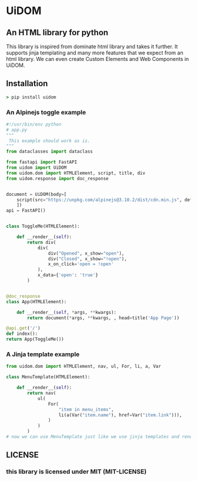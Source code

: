 <!--
 Copyright (c) 2022 UiDOM
 
 This software is released under the MIT License.
 https://opensource.org/licenses/MIT
-->

# UiDOM

## An HTML library for python

This library is inspired from dominate html library and takes it further. It supports jinja templating and many more features that we expect from an html library. We can even create Custom Elements and Web Components in UiDOM.

## Installation

```cmd
> pip install uidom
```

### An Alpinejs toggle example 

```python
#!/usr/bin/env python
# app.py
"""
 This example should work as is. 
"""
from dataclasses import dataclass

from fastapi import FastAPI
from uidom import UiDOM
from uidom.dom import HTMLElement, script, title, div
from uidom.response import doc_response


document = UiDOM(body=[
    script(src="https://unpkg.com/alpinejs@3.10.2/dist/cdn.min.js", defer=None, rel="prefetch")
    ])
api = FastAPI() 


class ToggleMe(HTMLElement):

    def __render__(self):
        return div(
            div(
                div("Opened", x_show="open"), 
                div("Closed", x_show="!open"), 
                x_on_click='open = !open'
            ), 
            x_data={'open': 'true'}
        )


@doc_response
class App(HTMLElement):

    def __render__(self, *args, **kwargs):
        return document(*args, **kwargs, , head=title('App Page'))

@api.get('/')
def index():
return App(ToggleMe())

```

### A Jinja template example

```python
from uidom.dom import HTMLElement, nav, ul, For, li, a, Var

class MenuTemplate(HTMLElement):

    def __render__(self):
        return nav(
            ul(
                For(
                    "item in menu_items",
                    li(a(Var("item.name"), href=Var("item.link"))),
                )
            )
        )
# now we can use MenuTemplate just like we use jinja templates and render it 
```

## LICENSE

### this library is licensed under MIT (MIT-LICENSE)